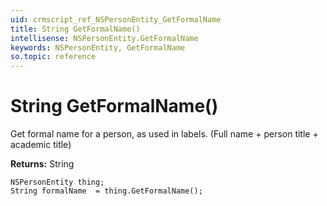 ```yaml
---
uid: crmscript_ref_NSPersonEntity_GetFormalName
title: String GetFormalName()
intellisense: NSPersonEntity.GetFormalName
keywords: NSPersonEntity, GetFormalName
so.topic: reference
---
```


# String GetFormalName()

Get formal name for a person, as used in labels. (Full name + person title + academic title)

**Returns:** String

```crmscript
NSPersonEntity thing;
String formalName  = thing.GetFormalName();
```

